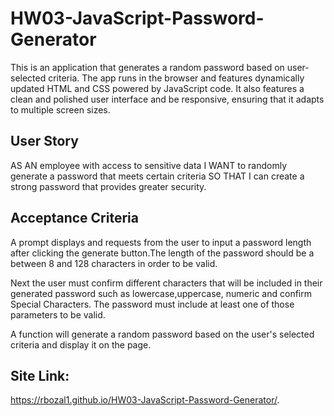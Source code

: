 # HW03-JavaScript-Password-Generator

This is an application that generates a random password based on user-selected criteria. The app runs in the browser and features dynamically updated HTML and CSS powered by JavaScript code. It also features a clean and polished user interface and be responsive, ensuring that it adapts to multiple screen sizes.

## User Story

AS AN employee with access to sensitive data
I WANT to randomly generate a password that meets certain criteria
SO THAT I can create a strong password that provides greater security.

## Acceptance Criteria
A prompt displays and requests from the user to input a password length after clicking the generate button.The length of the password should be a between 8 and 128 characters in order to be valid.

Next the user must confirm different characters that will be included in their generated password such as lowercase,uppercase, numeric  and confirm Special Characters. The password must include at least one of those parameters to be valid.

A function will generate a random password based on the user's selected criteria and display it on the page. 


## Site Link:
https://rbozal1.github.io/HW03-JavaScript-Password-Generator/.





